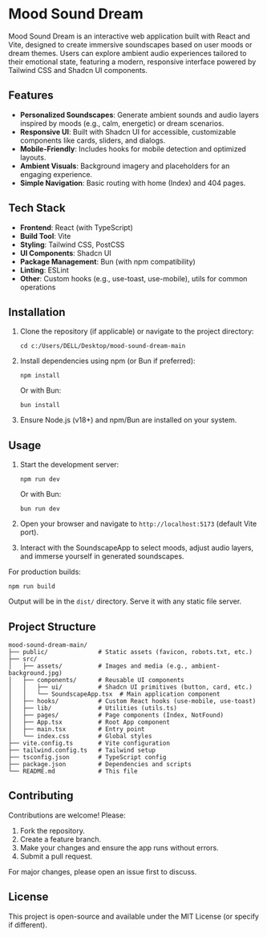 # Mood Sound Dream

Mood Sound Dream is an interactive web application built with React and Vite, designed to create immersive soundscapes based on user moods or dream themes. Users can explore ambient audio experiences tailored to their emotional state, featuring a modern, responsive interface powered by Tailwind CSS and Shadcn UI components.

## Features

- **Personalized Soundscapes**: Generate ambient sounds and audio layers inspired by moods (e.g., calm, energetic) or dream scenarios.
- **Responsive UI**: Built with Shadcn UI for accessible, customizable components like cards, sliders, and dialogs.
- **Mobile-Friendly**: Includes hooks for mobile detection and optimized layouts.
- **Ambient Visuals**: Background imagery and placeholders for an engaging experience.
- **Simple Navigation**: Basic routing with home (Index) and 404 pages.

## Tech Stack

- **Frontend**: React (with TypeScript)
- **Build Tool**: Vite
- **Styling**: Tailwind CSS, PostCSS
- **UI Components**: Shadcn UI
- **Package Management**: Bun (with npm compatibility)
- **Linting**: ESLint
- **Other**: Custom hooks (e.g., use-toast, use-mobile), utils for common operations

## Installation

1. Clone the repository (if applicable) or navigate to the project directory:
   ```
   cd c:/Users/DELL/Desktop/mood-sound-dream-main
   ```

2. Install dependencies using npm (or Bun if preferred):
   ```
   npm install
   ```
   Or with Bun:
   ```
   bun install
   ```

3. Ensure Node.js (v18+) and npm/Bun are installed on your system.

## Usage

1. Start the development server:
   ```
   npm run dev
   ```
   Or with Bun:
   ```
   bun run dev
   ```

2. Open your browser and navigate to `http://localhost:5173` (default Vite port).

3. Interact with the SoundscapeApp to select moods, adjust audio layers, and immerse yourself in generated soundscapes.

For production builds:
```
npm run build
```
Output will be in the `dist/` directory. Serve it with any static file server.

## Project Structure

```
mood-sound-dream-main/
├── public/              # Static assets (favicon, robots.txt, etc.)
├── src/
│   ├── assets/          # Images and media (e.g., ambient-background.jpg)
│   ├── components/      # Reusable UI components
│   │   ├── ui/          # Shadcn UI primitives (button, card, etc.)
│   │   └── SoundscapeApp.tsx  # Main application component
│   ├── hooks/           # Custom React hooks (use-mobile, use-toast)
│   ├── lib/             # Utilities (utils.ts)
│   ├── pages/           # Page components (Index, NotFound)
│   ├── App.tsx          # Root App component
│   ├── main.tsx         # Entry point
│   └── index.css        # Global styles
├── vite.config.ts       # Vite configuration
├── tailwind.config.ts   # Tailwind setup
├── tsconfig.json        # TypeScript config
├── package.json         # Dependencies and scripts
└── README.md            # This file
```

## Contributing

Contributions are welcome! Please:
1. Fork the repository.
2. Create a feature branch.
3. Make your changes and ensure the app runs without errors.
4. Submit a pull request.

For major changes, please open an issue first to discuss.

## License

This project is open-source and available under the MIT License (or specify if different).

